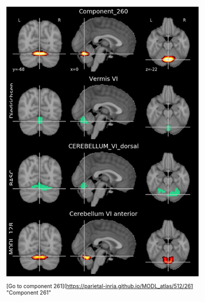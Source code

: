 


![260](preliminary/260.jpg "Component 260")

[Go to component 261](https://parietal-inria.github.io/MODL_atlas/512/261 "Component 261"